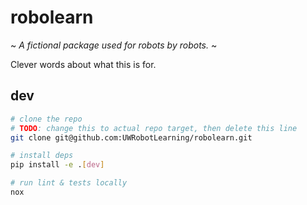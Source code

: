 # robolearn

~ _A fictional package used for robots by robots._ ~

Clever words about what this is for.

## dev

```bash
# clone the repo
# TODO: change this to actual repo target, then delete this line
git clone git@github.com:UWRobotLearning/robolearn.git

# install deps
pip install -e .[dev]

# run lint & tests locally
nox

```

